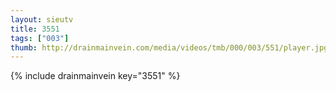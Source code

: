 ```yaml
--- 
layout: sieutv
title: 3551
tags: ["003"]
thumb: http://drainmainvein.com/media/videos/tmb/000/003/551/player.jpg
---
```

{% include drainmainvein key="3551" %} 
